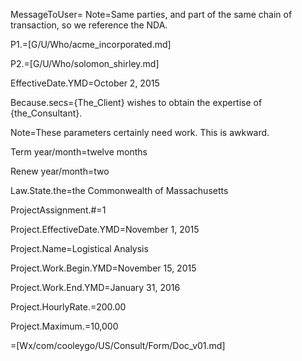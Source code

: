 MessageToUser=
Note=Same parties, and part of the same chain of transaction, so we reference the NDA.

P1.=[G/U/Who/acme_incorporated.md]

P2.=[G/U/Who/solomon_shirley.md]

EffectiveDate.YMD=October 2, 2015

Because.secs={The_Client} wishes to obtain the expertise of {the_Consultant}.

Note=These parameters certainly need work.  This is awkward.

Term year/month=twelve months

Renew year/month=two

Law.State.the=the Commonwealth of Massachusetts


ProjectAssignment.#=1

Project.EffectiveDate.YMD=November 1, 2015

Project.Name=Logistical Analysis

Project.Work.Begin.YMD=November 15, 2015

Project.Work.End.YMD=January 31, 2016

Project.HourlyRate.$=$200.00

Project.Maximum.$=$10,000

=[Wx/com/cooleygo/US/Consult/Form/Doc_v01.md]